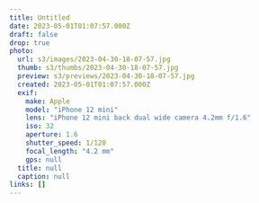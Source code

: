 ```yaml
---
title: Untitled
date: 2023-05-01T01:07:57.000Z
draft: false
drop: true
photo:
  url: s3/images/2023-04-30-18-07-57.jpg
  thumb: s3/thumbs/2023-04-30-18-07-57.jpg
  preview: s3/previews/2023-04-30-18-07-57.jpg
  created: 2023-05-01T01:07:57.000Z
  exif:
    make: Apple
    model: "iPhone 12 mini"
    lens: "iPhone 12 mini back dual wide camera 4.2mm f/1.6"
    iso: 32
    aperture: 1.6
    shutter_speed: 1/120
    focal_length: "4.2 mm"
    gps: null
  title: null
  caption: null
links: []
---
```

